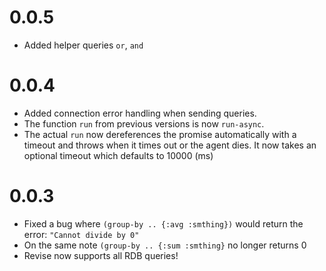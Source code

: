 # 0.0.5
* Added helper queries `or`, `and`

# 0.0.4
* Added connection error handling when sending queries.
* The function `run` from previous versions is now `run-async`.
* The actual `run` now dereferences the promise automatically with a timeout
and throws when it times out or the agent dies. It now takes an optional timeout
which defaults to 10000 (ms)

# 0.0.3

* Fixed a bug where `(group-by .. {:avg :smthing})` would return the error:
`"Cannot divide by 0"`
* On the same note `(group-by .. {:sum :smthing}` no longer returns 0
* Revise now supports all RDB queries!
